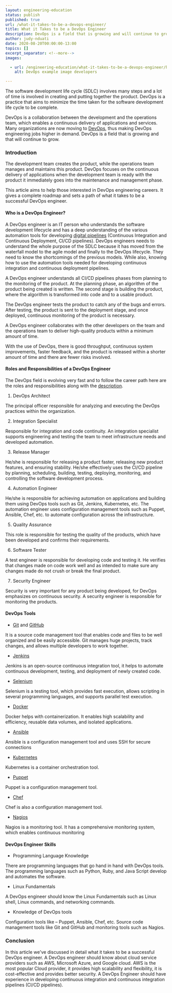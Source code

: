 ```yaml
---
layout: engineering-education
status: publish
published: true
url: /what-it-takes-to-be-a-devops-engineer/
title: What it Takes to be a DevOps Engineer
description: DevOps is a field that is growing and will continue to grow and thus making DevOps engineering jobs in high demand.
author: judy-nduati
date: 2020-08-20T00:00:00-13:00
topics: []
excerpt_separator: <!--more-->
images:

  - url: /engineering-education/what-it-takes-to-be-a-devops-engineer/hero.jpg
    alt: DevOps example image developers

---
```

The software development life cycle (SDLC) involves many steps and a lot of time is involved in creating and putting together the product. DevOps is a practice that aims to minimize the time taken for the software development life cycle to be complete.

DevOps is a collaboration between the development and the operations team, which enables a continuous delivery of applications and services. Many organizations are now moving to [DevOps](https://www.techrepublic.com/article/how-to-become-a-devops-engineer-a-cheat-sheet/), thus making DevOps engineering jobs higher in demand. DevOps is a field that is growing and that will continue to grow.
<!--more-->

### Introduction
The development team creates the product, while the operations team manages and maintains this product. DevOps focuses on the continuous delivery of applications when the development team is ready with the product it immediately goes into the maintenance and management phase.

This article aims to help those interested in DevOps engineering careers. It gives a complete roadmap and sets a path of what it takes to be a successful DevOps engineer.

#### Who is a DevOps Engineer?
A DevOps engineer is an IT person who understands the software development lifecycle and has a deep understanding of the various automation tools for developing [digital pipelines](https://www.edureka.co/blog/devops-engineer-role) (Continuous Integration and Continuous Deployment, CI/CD pipelines).
DevOps engineers needs to understand the whole purpose of the SDLC because it has moved from the waterfall model to the agile model and finally to the DevOps lifecycle. They need to know the shortcomings of the previous models. While also, knowing how to use the automation tools needed for developing continuous integration and continuous deployment pipelines.

A DevOps engineer understands all CI/CD pipelines phases from planning to the monitoring of the product. At the planning phase, an algorithm of the product being created is written. The second stage is building the product, where the algorithm is transformed into code and to a usable product.

The DevOps engineer tests the product to catch any of the bugs and errors. After testing, the product is sent to the deployment stage, and once deployed, continuous monitoring of the product is necessary.

A DevOps engineer collaborates with the other developers on the team and the operations team to deliver high-quality products within a minimum amount of time.

With the use of DevOps, there is good throughput, continuous system improvements, faster feedback, and the product is released within a shorter amount of time and there are fewer risks involved.

#### Roles and Responsibilities of a DevOps Engineer
The DevOps field is evolving very fast and to follow the career path here are the roles and responsibilities along with the [description]( https://www.upgrad.com/blog/devops-career-path-job-roles/).

1. DevOps Architect

The principal officer responsible for analyzing and executing the DevOps practices within the organization.

2. Integration Specialist

Responsible for integration and code continuity. An integration specialist supports engineering and testing the team to meet infrastructure needs and developed automation.

3. Release Manager

He/she is responsible for releasing a product faster, releasing new product features, and ensuring stability. He/she effectively uses the CI/CD pipeline by planning, scheduling, building, testing, deploying, monitoring, and controlling the software development process.

4. Automation Engineer

He/she is responsible for achieving automation on applications and building them using DevOps tools such as Git, Jenkins, Kubernetes, etc. The automation engineer uses configuration management tools such as Puppet, Ansible, Chef, etc. to automate configuration across the infrastructure.

5. Quality Assurance

This role is responsible for testing the quality of the products, which have been developed and confirms their requirements.

6. Software Tester

A test engineer is responsible for developing code and testing it. He verifies that changes made on code work well and as intended to make sure any changes made do not crush or break the final product.

7. Security Engineer

Security is very important for any product being developed, for DevOps emphasizes on continuous security. A security engineer is responsible for monitoring the products.

#### DevOps Tools
- [Git](https://git-scm.com/downloads) and [GitHub](https://github.com/)

It is a source code management tool that enables code and files to be well organized and be easily accessible. Git manages huge projects, track changes, and allows multiple developers to work together.

- [Jenkins](https://www.jenkins.io/)

Jenkins is an open-source continuous integration tool, it helps to automate continuous development, testing, and deployment of newly created code.

- [Selenium](https://github.com/SeleniumHQ/selenium)

Selenium is a testing tool, which provides fast execution, allows scripting in several programming languages, and supports parallel test execution.

- [Docker](https://www.docker.com/)

Docker helps with containerization. It enables high scalability and efficiency, reusable data volumes, and isolated applications.

- [Ansible](https://www.ansible.com/)

Ansible is a configuration management tool and uses SSH for secure connections

- [Kubernetes](https://kubernetes.io/)

Kubernetes is a container orchestration tool.

- [Puppet](https://puppet.com/open-source/#osp)

Puppet is a configuration management tool.

- [Chef](http://www.chef.io/)

Chef is also a configuration management tool.

- [Nagios](https://www.nagios.org/)

Nagios is a monitoring tool. It has a comprehensive monitoring system, which enables continuous monitoring

#### DevOps Engineer Skills
- Programming Language Knowledge

There are programming languages that go hand in hand with DevOps tools. The programming languages such as Python, Ruby, and Java Script develop and automates the software.

- Linux Fundamentals

A DevOps engineer should know the Linux Fundamentals such as Linux shell, Linux commands, and networking commands.

- Knowledge of DevOps tools

Configuration tools like – Puppet, Ansible, Chef, etc. Source code management tools like Git and GitHub and monitoring tools such as Nagios.

### Conclusion
In this article we've discussed in detail what it takes to be a successful DevOps engineer. A DevOps engineer should know about cloud service providers such as AWS, Microsoft Azure, and Google cloud. AWS is the most popular Cloud provider, it provides high scalability and flexibility, it is cost-effective and provides better security. A DevOps Engineer should have experience in developing continuous integration and continuous integration pipelines (CI/CD pipelines).
